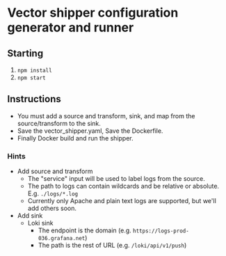 # Vector shipper configuration generator and runner

## Starting

1. `npm install`
2. `npm start`

## Instructions

- You must add a source and transform, sink, and map from the source/transform
  to the sink.
- Save the vector_shipper.yaml, Save the Dockerfile.
- Finally Docker build and run the shipper.

### Hints

- Add source and transform
  - The "service" input will be used to label logs from the source.
  - The path to logs can contain wildcards and be relative or absolute. E.g.
    `./logs/*.log`
  - Currently only Apache and plain text logs are supported, but we'll add
    others soon.
- Add sink
  - Loki sink
    - The endpoint is the domain (e.g. `https://logs-prod-036.grafana.net`)
    - The path is the rest of URL (e.g. `/loki/api/v1/push`)